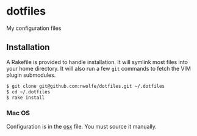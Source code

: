 # dotfiles

My configuration files

## Installation

A Rakefile is provided to handle installation. It will symlink most files into your home directory.
It will also run a few `git` commands to fetch the VIM plugin submodules.

```sh
$ git clone git@github.com:nwolfe/dotfiles.git ~/.dotfiles
$ cd ~/.dotfiles
$ rake install
```

### Mac OS

Configuration is in the [osx](./osx) file. You must source it manually.
